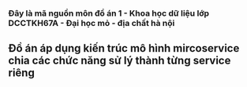 ### Đây là mã nguồn môn đồ án 1 - Khoa học dữ liệu lớp DCCTKH67A - Đại học mỏ - địa chất hà nội
## Đồ án áp dụng kiến trúc mô hình mircoservice chia các chức năng sử lý thành từng service riêng
